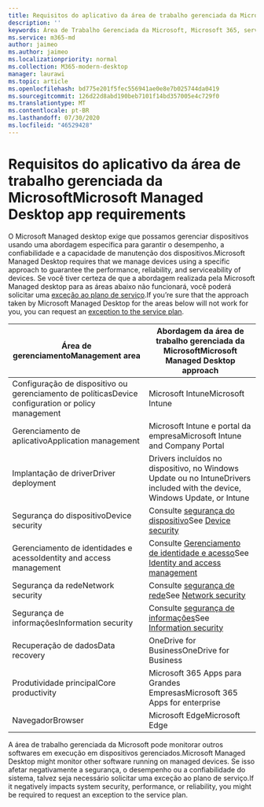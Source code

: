 ```yaml
---
title: Requisitos do aplicativo da área de trabalho gerenciada da Microsoft
description: ''
keywords: Área de Trabalho Gerenciada da Microsoft, Microsoft 365, serviço, documentação
ms.service: m365-md
author: jaimeo
ms.author: jaimeo
ms.localizationpriority: normal
ms.collection: M365-modern-desktop
manager: laurawi
ms.topic: article
ms.openlocfilehash: bd775e201f5fec556941ae0e8e7b025744da0419
ms.sourcegitcommit: 126d22d8abd190beb7101f14bd357005e4c729f0
ms.translationtype: MT
ms.contentlocale: pt-BR
ms.lasthandoff: 07/30/2020
ms.locfileid: "46529428"
---
```

# <a name="microsoft-managed-desktop-app-requirements"></a><span data-ttu-id="92c81-103">Requisitos do aplicativo da área de trabalho gerenciada da Microsoft</span><span class="sxs-lookup"><span data-stu-id="92c81-103">Microsoft Managed Desktop app requirements</span></span>

<!--This topic is the target for aka.ms/app-req. This is aka link is used from EA agreement for MMD. do not delete.-->

<!--Application addendum -->
 
<span data-ttu-id="92c81-104">O Microsoft Managed desktop exige que possamos gerenciar dispositivos usando uma abordagem específica para garantir o desempenho, a confiabilidade e a capacidade de manutenção dos dispositivos.</span><span class="sxs-lookup"><span data-stu-id="92c81-104">Microsoft Managed Desktop requires that we manage devices using a specific approach to guarantee the performance, reliability, and serviceability of devices.</span></span> <span data-ttu-id="92c81-105">Se você tiver certeza de que a abordagem realizada pela Microsoft Managed desktop para as áreas abaixo não funcionará, você poderá solicitar uma [exceção ao plano de serviço](customizing.md).</span><span class="sxs-lookup"><span data-stu-id="92c81-105">If you’re sure that the approach taken by Microsoft Managed Desktop for the areas below will not work for you, you can request an [exception to the service plan](customizing.md).</span></span>


|<span data-ttu-id="92c81-106">Área de gerenciamento</span><span class="sxs-lookup"><span data-stu-id="92c81-106">Management area</span></span>  |<span data-ttu-id="92c81-107">Abordagem da área de trabalho gerenciada da Microsoft</span><span class="sxs-lookup"><span data-stu-id="92c81-107">Microsoft Managed Desktop approach</span></span>  |
|---------|---------|
|<span data-ttu-id="92c81-108">Configuração de dispositivo ou gerenciamento de políticas</span><span class="sxs-lookup"><span data-stu-id="92c81-108">Device configuration or policy management</span></span>     |  <span data-ttu-id="92c81-109">Microsoft Intune</span><span class="sxs-lookup"><span data-stu-id="92c81-109">Microsoft Intune</span></span>       |
|<span data-ttu-id="92c81-110">Gerenciamento de aplicativo</span><span class="sxs-lookup"><span data-stu-id="92c81-110">Application management</span></span>     | <span data-ttu-id="92c81-111">Microsoft Intune e portal da empresa</span><span class="sxs-lookup"><span data-stu-id="92c81-111">Microsoft Intune and Company Portal</span></span>        |
|<span data-ttu-id="92c81-112">Implantação de driver</span><span class="sxs-lookup"><span data-stu-id="92c81-112">Driver deployment</span></span>     |  <span data-ttu-id="92c81-113">Drivers incluídos no dispositivo, no Windows Update ou no Intune</span><span class="sxs-lookup"><span data-stu-id="92c81-113">Drivers included with the device, Windows Update, or Intune</span></span>       |
|<span data-ttu-id="92c81-114">Segurança do dispositivo</span><span class="sxs-lookup"><span data-stu-id="92c81-114">Device security</span></span>     | <span data-ttu-id="92c81-115">Consulte [segurança do dispositivo](security.md#device-security)</span><span class="sxs-lookup"><span data-stu-id="92c81-115">See [Device security](security.md#device-security)</span></span>      |
|<span data-ttu-id="92c81-116">Gerenciamento de identidades e acesso</span><span class="sxs-lookup"><span data-stu-id="92c81-116">Identity and access management</span></span>     | <span data-ttu-id="92c81-117">Consulte [Gerenciamento de identidade e acesso](security.md#identity-and-access-management)</span><span class="sxs-lookup"><span data-stu-id="92c81-117">See [Identity and access management](security.md#identity-and-access-management)</span></span>        |
|<span data-ttu-id="92c81-118">Segurança da rede</span><span class="sxs-lookup"><span data-stu-id="92c81-118">Network security</span></span>     | <span data-ttu-id="92c81-119">Consulte [segurança de rede](security.md#network-security)</span><span class="sxs-lookup"><span data-stu-id="92c81-119">See [Network security](security.md#network-security)</span></span>        |
|<span data-ttu-id="92c81-120">Segurança de informações</span><span class="sxs-lookup"><span data-stu-id="92c81-120">Information security</span></span>     |  <span data-ttu-id="92c81-121">Consulte [segurança de informações](security.md#information-security)</span><span class="sxs-lookup"><span data-stu-id="92c81-121">See [Information security](security.md#information-security)</span></span>       |
|<span data-ttu-id="92c81-122">Recuperação de dados</span><span class="sxs-lookup"><span data-stu-id="92c81-122">Data recovery</span></span>     | <span data-ttu-id="92c81-123">OneDrive for Business</span><span class="sxs-lookup"><span data-stu-id="92c81-123">OneDrive for Business</span></span>        |
|<span data-ttu-id="92c81-124">Produtividade principal</span><span class="sxs-lookup"><span data-stu-id="92c81-124">Core productivity</span></span>     | <span data-ttu-id="92c81-125">Microsoft 365 Apps para Grandes Empresas</span><span class="sxs-lookup"><span data-stu-id="92c81-125">Microsoft 365 Apps for enterprise</span></span>    |
|<span data-ttu-id="92c81-126">Navegador</span><span class="sxs-lookup"><span data-stu-id="92c81-126">Browser</span></span>     | <span data-ttu-id="92c81-127">Microsoft Edge</span><span class="sxs-lookup"><span data-stu-id="92c81-127">Microsoft Edge</span></span>        |




<span data-ttu-id="92c81-128">A área de trabalho gerenciada da Microsoft pode monitorar outros softwares em execução em dispositivos gerenciados.</span><span class="sxs-lookup"><span data-stu-id="92c81-128">Microsoft Managed Desktop might monitor other software running on managed devices.</span></span> <span data-ttu-id="92c81-129">Se isso afetar negativamente a segurança, o desempenho ou a confiabilidade do sistema, talvez seja necessário solicitar uma exceção ao plano de serviço.</span><span class="sxs-lookup"><span data-stu-id="92c81-129">If it negatively impacts system security, performance, or reliability, you might be required to request an exception to the service plan.</span></span>


